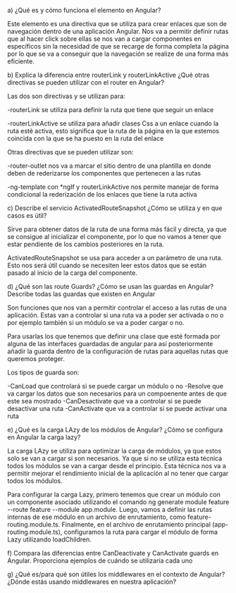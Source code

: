 

a) ¿Qué es y cómo funciona el elemento <RouterLink> en Angular?

Este elemento es una directiva que se utiliza para crear enlaces que son de navegación dentro de una aplicación Angular. Nos va a permitir definir rutas que al hacer click sobre ellas se nos van a cargar componentes en específicos sin la necesidad de que se recarge de forma completa la página por lo que se va a conseguir que la navegación se realize de una forma más eficiente.

b) Explica la diferencia entre routerLink y routerLinkActive ¿Qué otras directivas se pueden utilizar con el router en Angular?

Las dos son directivas y se utilizan para:

-routerLink se utiliza para definir la ruta que tiene que seguir un enlace

-routerLinkActive se utiliza para añadir clases Css a un enlace cuando la ruta esté activa, esto significa que la ruta de la página en la que estemos coincida con la que se ha puesto en la ruta del enlace

Otras directivas que se pueden utilizar son:

-router-outlet nos va a marcar el sitio dentro de una plantilla en donde deben de rederizarse los componentes que pertenecen a las rutas

-ng-template con *ngIf y routerLinkActive nos permite manejar de forma condicional la rederización de los enlaces que tiene la ruta activa

c) Describe el servicio ActivatedRouteSnapshot ¿Cómo se utiliza y en que casos es útil?

Sirve para obtener datos de la ruta de una forma más fácil y directa, ya que se consigue al inicializar el componente, por lo que no vamos a tener que estar pendiente de los cambios posteriores en la ruta.

ActivatedRouteSnapshot se usa para acceder a un parámetro de una ruta. Esto nos será útil cuando se necesiten leer estos datos que se están pasado al inicio de la carga del componente.

d) ¿Qué son las route Guards? ¿Cómo se usan las guardas en Angular? Describe todas las guardas que existen en Angular

Son funciones que nos van a permitir controlar el acceso a las rutas de una aplicación. Estas van a controlar si una ruta va a poder ser activada o no o por ejemplo también si un módulo se va a poder cargar o no.

Para usarlas los que tenemos que definir una clase que esté formada por alguna de las interfaces guardadas de angular para así posteriormente añadir la guarda dentro de la configuración de rutas para aquellas rutas que queremos proteger.

Los tipos de guarda son:

-CanLoad que controlará si se puede cargar un módulo o no
-Resolve que va cargar los datos que son necesarios para un compoenente antes de que este sea mostrado
-CanDesactivate que va a controlar si se puede desactivar una ruta
-CanActivate que va a controlar si se puede activar una ruta

e) ¿Qué es la carga LAzy de los módulos de Angular? ¿Cómo se configura en Angular la carga lazy?

La carga LAzy se utiliza para optimizar la carga de módulos, ya que estos solo se van a cargar si son necesarios. Ya que si no se utiliza esta técnica todos los módulos se van a cargar desde el principio. Esta técnica nos va a permitir mejorar el rendimiento inicial de la aplicación al no tener que cargar todos los módulos.

Para configurar la carga Lazy, primero tenemos que  crear un módulo con un componente asociado utilizando el comando ng generate module feature --route feature --module app.module. Luego, vamos a definir las rutas internas de ese módulo en un archivo de enrutamiento, como feature-routing.module.ts. Finalmente, en el archivo de enrutamiento principal (app-routing.module.ts), configuramos la ruta para cargar el módulo de forma Lazy utilizando loadChildren.


f) Compara las diferencias entre CanDeactivate y CanActivate guards en Angular. Proporciona ejemplos de cuándo se utilizaría cada uno

g) ¿Qué es/para qué son útiles los middlewares en el contexto de Angular? ¿Dónde estás usando middlewares en nuestra aplicación?

